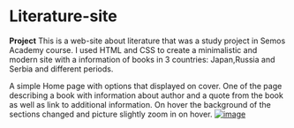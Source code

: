 # Literature-site

**Project**
This is a web-site about literature that was a study project in Semos Academy course.
I used HTML and CSS to create a minimalistic and modern site with a information of books in 3 countries: Japan,Russia and Serbia and different periods.

A simple Home page with options that displayed on cover.
One of the page describing a book with information about author and a quote from the book as well as link to additional information.
On hover the background of the sections changed and picture slightly zoom in on hover.
[![image](https://github.com/engelhardt-ana/Literature-site/assets/84565524/7fe78395-46d7-4217-8149-faca29059a3b)](https://im4.ezgif.com/tmp/ezgif-4-8c91f13dbb.gif)


